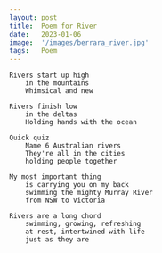 ```yaml
---
layout: post
title:  Poem for River
date:   2023-01-06
image:  '/images/berrara_river.jpg'
tags:   Poem
---
```

    Rivers start up high
        in the mountains
        Whimsical and new

    Rivers finish low
        in the deltas
        Holding hands with the ocean

    Quick quiz
        Name 6 Australian rivers
        They're all in the cities
        holding people together

    My most important thing
        is carrying you on my back
        swimming the mighty Murray River
        from NSW to Victoria

    Rivers are a long chord
        swimming, growing, refreshing
        at rest, intertwined with life
        just as they are
